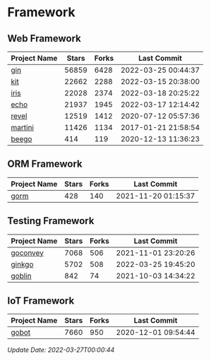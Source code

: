 # Framework

## Web Framework
| Project Name | Stars | Forks | Last Commit |
| ------------ | ----- | ----- | ----------- |
| [gin](https://github.com/gin-gonic/gin) | 56859 | 6428 | 2022-03-25 00:44:37 |
| [kit](https://github.com/go-kit/kit) | 22662 | 2288 | 2022-03-15 20:38:00 |
| [iris](https://github.com/kataras/iris) | 22028 | 2374 | 2022-03-18 20:25:22 |
| [echo](https://github.com/labstack/echo) | 21937 | 1945 | 2022-03-17 12:14:42 |
| [revel](https://github.com/revel/revel) | 12519 | 1412 | 2020-07-12 05:57:36 |
| [martini](https://github.com/go-martini/martini) | 11426 | 1134 | 2017-01-21 21:58:54 |
| [beego](https://github.com/astaxie/beego) | 414 | 119 | 2020-12-13 11:36:23 |

## ORM Framework
| Project Name | Stars | Forks | Last Commit |
| ------------ | ----- | ----- | ----------- |
| [gorm](https://github.com/jinzhu/gorm) | 428 | 140 | 2021-11-20 01:15:37 |

## Testing Framework
| Project Name | Stars | Forks | Last Commit |
| ------------ | ----- | ----- | ----------- |
| [goconvey](https://github.com/smartystreets/goconvey) | 7068 | 506 | 2021-11-01 23:20:26 |
| [ginkgo](https://github.com/onsi/ginkgo) | 5702 | 508 | 2022-03-25 19:45:20 |
| [goblin](https://github.com/franela/goblin) | 842 | 74 | 2021-10-03 14:34:22 |

## IoT Framework
| Project Name | Stars | Forks | Last Commit |
| ------------ | ----- | ----- | ----------- |
| [gobot](https://github.com/hybridgroup/gobot) | 7660 | 950 | 2020-12-01 09:54:44 |

*Update Date: 2022-03-27T00:00:44*